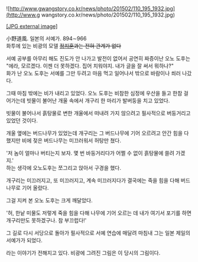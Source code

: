 ![http://www.gwangstory.co.kr/news/photo/201502/110_195_1932.jpg](http://www.g
wangstory.co.kr/news/photo/201502/110_195_1932.jpg)

[[JPG external
image]](http://www.gwangstory.co.kr/news/photo/201502/110_195_1932.jpg)

小野道風. 일본의 서예가. 894∼966  
화투에 있는 비광의 모델 <del>[정지훈](%EC%A0%95%EC%A7%80%ED%9B%88.md)과는 전혀 관계가 없다</del>

서예 공부를 아무리 해도 진도가 안 나가고 발전이 없어서 공연히 짜증이난 오노 도후는  
"에라, 모르겠다. 이젠 더 못하겠다. 집어 치워야지. 내가 글을 잘 써서 뭐하나?"  
화가 난 오노 도후는 서예를 그만 두려고 마음 먹고 일어나서 밖으로 바람이나 쐬러 나갔다.  

그때 마침 밖에는 비가 내리고 있었다. 오노 도후는 비참한 심정에 우산을 들고 한참 걸어가는데 빗물이 불어난 개울 속에서 개구리 한 마리가
발버둥을 치고 있었다.  

빗물이 불어나서 흙탕물로 변한 개울에서 떠내려 가지 않으려고 필사적으로 버둥거리고있었던 것이다.  

개울 옆에는 버드나무가 있었는데 개구리는 그 버드나무에 기어 오르려고 안간 힘을 다했지만 비에 젖은 버드나무는 미끄러워서 허탕만 쳤다.  

'저 놈이 얼마나 버티는지 보자. 몇 번 바둥거리다가 어쩔 수 없이 흙탕물에 쓸려 가겠지.'  
하는 생각에 오노도후는 쪼그리고 앉아서 구경을 했다.  

개구리는 미끄러지고, 또 미끄러지고, 계속 미끄러지다가 결국에는 죽을 힘을 다해 버드나무로 기어 올랐다.  

그걸 지켜 본 오노 도후는 크게 깨달았다.  

'허, 한낱 미물도 저렇게 죽을 힘을 다해 나무에 기어 오르는 데 내가 여기서 포기를 하면 개구리만도 못하겠구나. 참 부끄럽다!'  

그 길로 다시 서당으로 돌아가 필사적으로 서예 연습에 매달려 마침내 그는 일본 제일의 서예가가 되었다.

  
라는 이야기가 전해지고 있다. 비광에 그려진 그림은 이 당시의 그림이다.

